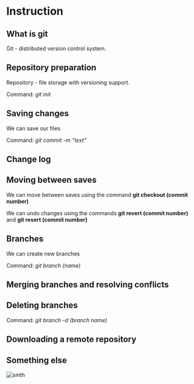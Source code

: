 # Instruction

## What is git

Git - distributed version control system.

## Repository preparation

Repository - file storage with versioning support.


Command: *git init*


## Saving changes

We can save our files

Command: *git commit -m "text"*

## Change log

## Moving between saves

We can move between saves using the command **git checkout (commit number)**

We can undo changes using the commands **git revert (commit number)** and **git resert (commit number)**


## Branches

We can create new branches

Command: *git branch (name)*

## Merging branches and resolving conflicts

## Deleting branches

Command: *git branch -d (branch name)*

## Downloading a remote repository

## Something else


![smth](Catching.JPG)